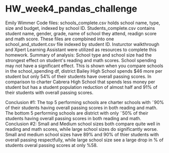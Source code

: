 # HW_week4_pandas_challenge
Emily Wimmer
Code files: schools_complete.csv holds school name, type, size and budget, indexed by school ID. Students_complete.csv contains student name, gender, grade, name of school they attend, readign score and math score. These files are compbined into one school_and_student.csv file indexed by student ID. Insturctor walkthrough and Xpert Learning Assistant were utilized as resources to complete this homework.
Summary of analysis: School type and school size had the strongest effect on student's reading and math scores. School spending may not have a significant effect. This is shown when you compare schools in the school_spending df, district Bailey High School spends $46 more per student but only 54% of their students have overall passing scores. In comparison to charter Cabrera High School that spends less money per student but has a student population reduction of almost half and 91% of their students with overall passing scores. 
 
Conclusion #1: The top 5 performing schools are charter schools with ˜90% of their students having overall passing scores in both reading and math. The bottom 5 performing schools are district with only ˜50% of their students having overall passing scores in both reading and math. 
Conclusion #2: Small and Medium school sizes both compare quite well in reading and math scores, while large school sizes do significantly worse. Small and medium school sizes have 89% and 90% of thier students with overall passing respectfully, while large school size see a large drop in % of students overal passing scores at only %58. 
